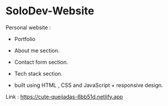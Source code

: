 # SoloDev-Website

Personal website :


- Portfolio 
- About me section. 
- Contact form section.
- Tech stack section.

- built using HTML , CSS and JavaScript + responsive design.


Link : https://cute-queijadas-6bb51d.netlify.app
